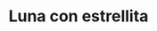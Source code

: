 ---
title: Luna con estrellita
date: 
draft: false

# descripcion
description : Aro de plata pasante con microcubic

materials: Plata 925

color: Plateado

dimensions: 0,8 cm

code: 01-03-0272

type: "Aros"

categories: []

# Images
# first image will be shown in the product page
images:
  # - image: "images/path_to_image"
  # La ubicacion de las imagenes es imagenes/Aros/Aros.Microcubic/01-03-0272-luna-con-estrellita
  - image: "./images/aros/microcubic/01-03-0272-luna-con-estrellita_a.jpeg"
  - image: "./images/aros/microcubic/01-03-0272-luna-con-estrellita_b.jpeg"
---